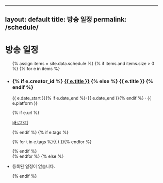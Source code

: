 
---
layout: default
title: 방송 일정
permalink: /schedule/
---
<h1>방송 일정</h1>
<ul class="card-list">
{% assign items = site.data.schedule %}
{% if items and items.size > 0 %}
  {% for e in items %}
    <li class="card">
      <h3>
        {% if e.creator_id %}
          <a href="{{ '/creators/' | append: e.creator_id | append: '/' | relative_url }}">{{ e.title }}</a>
        {% else %}
          {{ e.title }}
        {% endif %}
      </h3>
      <p class="muted">{{ e.date_start }}{% if e.date_end %}-{{ e.date_end }}{% endif %} · {{ e.platform }}</p>
      {% if e.url %}<p><a href="{{ e.url }}" rel="noopener">바로가기</a></p>{% endif %}
      {% if e.tags %}<p class="tags">{% for t in e.tags %}<span class="tag">{{ t }}</span>{% endfor %}</p>{% endif %}
    </li>
  {% endfor %}
{% else %}
  <li class="card"><p class="muted">등록된 일정이 없습니다.</p></li>
{% endif %}
</ul>
